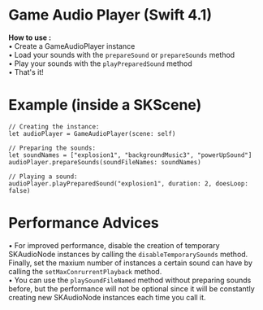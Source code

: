 # Game Audio Player (Swift 4.1)
**How to use :** <br />
• Create a GameAudioPlayer instance <br />
• Load your sounds with the `prepareSound` or `prepareSounds` method <br />
• Play your sounds with the `playPreparedSound` method <br />
• That's it! <br />

# Example (inside a SKScene)
```
// Creating the instance:
let audioPlayer = GameAudioPlayer(scene: self)
        
// Preparing the sounds:
let soundNames = ["explosion1", "backgroundMusic3", "powerUpSound"]        
audioPlayer.prepareSounds(soundFileNames: soundNames)
        
// Playing a sound:
audioPlayer.playPreparedSound("explosion1", duration: 2, doesLoop: false)
```

# Performance Advices
• For improved performance, disable the creation of temporary SKAudioNode instances by calling the `disableTemporarySounds` method. Finally, set the maxium number of instances a certain sound can have by calling the `setMaxConrurrentPlayback` method. <br />
• You can use the `playSoundFileNamed` method without preparing sounds before, but the performance will not be optional since it will be constantly creating new SKAudioNode instances each time you call it.
